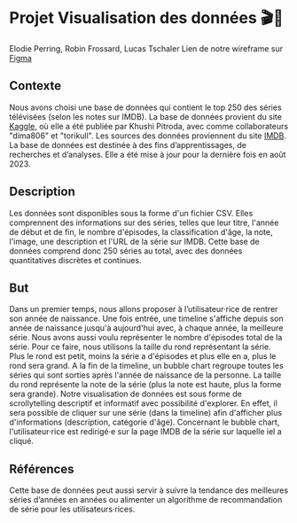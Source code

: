 # Projet Visualisation des données 🎬🍿
Elodie Perring, Robin Frossard, Lucas Tschaler
Lien de notre wireframe sur [Figma](https://www.figma.com/file/vJgnhfDF7vhiCoD14Et1rU/wireFrame_visualDonn?type=design&node-id=0%3A1&mode=design&t=4hnogtyxH4RZ7kcs-1)

## Contexte
Nous avons choisi une base de données qui contient le top 250 des séries télévisées (selon les notes sur IMDB). La base de données provient du site [Kaggle](https://www.kaggle.com/datasets/khushipitroda/imdb-top-250-tv-shows), où elle a été publiée par Khushi Pitroda, avec comme collaborateurs "dima806" et "torikull". Les sources des données proviennent du site [IMDB](https://www.imdb.com/). La base de données est destinée à des fins d’apprentissages, de recherches et d’analyses. Elle a été mise à jour pour la dernière fois en août 2023.

## Description
Les données sont disponibles sous la forme d'un fichier CSV. Elles comprennent des informations sur des séries, telles que leur titre, l'année de début et de fin, le nombre d'épisodes, la classification d'âge, la note, l'image, une description et l'URL de la série sur IMDB. Cette base de données comprend donc 250 séries au total, avec des données quantitatives discrètes et continues.

## But
Dans un premier temps, nous allons proposer à l’utilisateur·rice de rentrer son année de naissance. Une fois entrée, une timeline s'affiche depuis son année de naissance jusqu'à aujourd'hui avec, à chaque année, la meilleure série. Nous avons aussi voulu représenter le nombre d'épisodes total de la série. Pour ce faire, nous utilisons la taille du rond représentant la série. Plus le rond est petit, moins la série a d'épisodes et plus elle en a, plus le rond sera grand. A la fin de la timeline, un bubble chart regroupe toutes les séries qui sont sorties après l'année de naissance de la personne. La taille du rond représente la note de la série (plus la note est haute, plus la forme sera grande). Notre visualisation de données est sous forme de scrollytelling descriptif et informatif avec possibilité d'explorer. En effet, il sera possible de cliquer sur une série (dans la timeline) afin d'afficher plus d'informations (description, catégorie d'âge). Concernant le bubble chart, l'utilisateur·rice est redirigé·e sur la page IMDB de la série sur laquelle iel a cliqué.
 
## Références
Cette base de données peut aussi servir à suivre la tendance des meilleures séries d’années en années ou alimenter un algorithme de recommandation de série pour les utilisateurs·rices.

